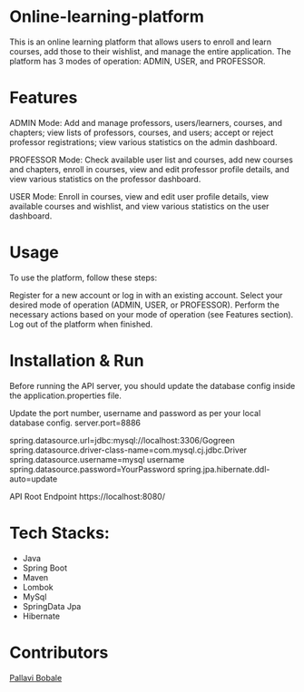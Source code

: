 # Online-learning-platform

This is an online learning platform that allows users to enroll and learn courses, add those to their wishlist, and manage the entire application. The platform has 3 modes of operation: ADMIN, USER, and PROFESSOR.

# Features
ADMIN Mode: Add and manage professors, users/learners, courses, and chapters; view lists of professors, courses, and users; accept or reject professor registrations; view various statistics on the admin dashboard.

PROFESSOR Mode: Check available user list and courses, add new courses and chapters, enroll in courses, view and edit professor profile details, and view various statistics on the professor dashboard.

USER Mode: Enroll in courses, view and edit user profile details, view available courses and wishlist, and view various statistics on the user dashboard.


# Usage
To use the platform, follow these steps:

Register for a new account or log in with an existing account.
Select your desired mode of operation (ADMIN, USER, or PROFESSOR).
Perform the necessary actions based on your mode of operation (see Features section).
Log out of the platform when finished.

# Installation & Run 
Before running the API server, you should update the database config inside the application.properties file.

Update the port number, username and password as per your local database config. server.port=8886

spring.datasource.url=jdbc:mysql://localhost:3306/Gogreen spring.datasource.driver-class-name=com.mysql.cj.jdbc.Driver spring.datasource.username=mysql username spring.datasource.password=YourPassword spring.jpa.hibernate.ddl-auto=update

API Root Endpoint https://localhost:8080/

# Tech Stacks:

* Java
* Spring Boot
* Maven
* Lombok
* MySql
* SpringData Jpa
* Hibernate

# Contributors 

 [Pallavi Bobale](https://github.com/Pallu27899)

